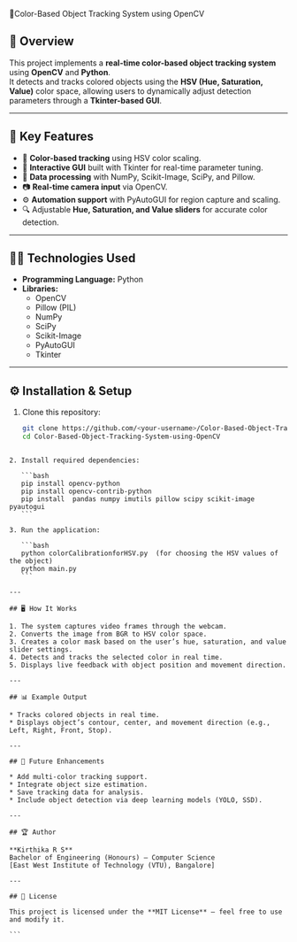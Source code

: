 
🎯Color-Based Object Tracking System using OpenCV


## 📖 Overview
This project implements a **real-time color-based object tracking system** using **OpenCV** and **Python**.  
It detects and tracks colored objects using the **HSV (Hue, Saturation, Value)** color space, allowing users to dynamically adjust detection parameters through a **Tkinter-based GUI**.  

---

## 🧠 Key Features
- 🎨 **Color-based tracking** using HSV color scaling.
- 🧰 **Interactive GUI** built with Tkinter for real-time parameter tuning.
- 🧮 **Data processing** with NumPy, Scikit-Image, SciPy, and Pillow.
- 📷 **Real-time camera input** via OpenCV.
- ⚙️ **Automation support** with PyAutoGUI for region capture and scaling.
- 🔍 Adjustable **Hue, Saturation, and Value sliders** for accurate color detection.

---

## 🧑‍💻 Technologies Used
- **Programming Language:** Python  
- **Libraries:**  
  - OpenCV  
  - Pillow (PIL)  
  - NumPy  
  - SciPy  
  - Scikit-Image  
  - PyAutoGUI  
  - Tkinter  

---

## ⚙️ Installation & Setup

1. Clone this repository:
   ```bash
   git clone https://github.com/<your-username>/Color-Based-Object-Tracking-System-using-OpenCV.git
   cd Color-Based-Object-Tracking-System-using-OpenCV
````

2. Install required dependencies:

   ```bash
   pip install opencv-python
   pip install opencv-contrib-python
   pip install  pandas numpy imutils pillow scipy scikit-image pyautogui
   ```

3. Run the application:

   ```bash
   python colorCalibrationforHSV.py  (for choosing the HSV values of the object)
   python main.py
   ```

---

## 🖥️ How It Works

1. The system captures video frames through the webcam.
2. Converts the image from BGR to HSV color space.
3. Creates a color mask based on the user’s hue, saturation, and value slider settings.
4. Detects and tracks the selected color in real time.
5. Displays live feedback with object position and movement direction.

---

## 📊 Example Output

* Tracks colored objects in real time.
* Displays object’s contour, center, and movement direction (e.g., Left, Right, Front, Stop).

---

## 🧩 Future Enhancements

* Add multi-color tracking support.
* Integrate object size estimation.
* Save tracking data for analysis.
* Include object detection via deep learning models (YOLO, SSD).

---

## 🏆 Author

**Kirthika R S**
Bachelor of Engineering (Honours) – Computer Science
[East West Institute of Technology (VTU), Bangalore]

---

## 📎 License

This project is licensed under the **MIT License** — feel free to use and modify it.

```
